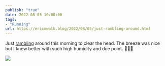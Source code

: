 ```yaml
---
publish: "true"
date: 2022-08-05 10:00:00
tags:
- "Running"
url: https://ericmwalk.blog/2022/08/05/just-rambling-around.html
---
```

Just [rambling](http://www.strava.com/activities/7586421651) around this morning to clear the head. The breeze was nice but I knew better with such high humidity and due point. 🏃🏻‍♂️

![](https://ericmwalk.blog/uploads/2022/e01469daa8.jpg)
